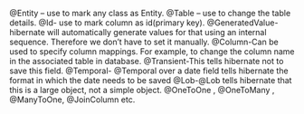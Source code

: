 @Entity – use to mark any class as Entity.
@Table – use to change the table details.
@Id- use to mark column as id(primary key).
@GeneratedValue- hibernate will automatically generate values for that using an internal sequence. Therefore we don’t have to set it manually.
@Column-Can be used to specify column mappings. For example, to change the column name in the associated table in database.
 @Transient-This tells hibernate not to save this field.
@Temporal- @Temporal over a date field tells hibernate the format in which the date needs to be saved
@Lob-@Lob tells hibernate that this is a large object, not a simple object.
@OneToOne ,  @OneToMany ,  @ManyToOne, @JoinColumn etc.
